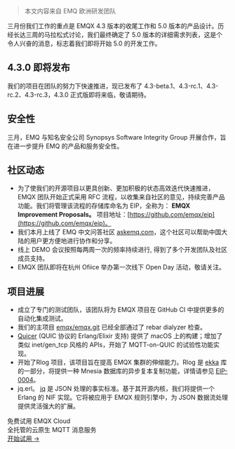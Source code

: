 > 本文内容来自 EMQ 欧洲研发团队



三月份我们工作的重点是 EMQX 4.3 版本的收尾工作和 5.0 版本的产品设计。历经长达三周的马拉松式讨论，我们最终确定了 5.0 版本的详细需求列表，这是个令人兴奋的消息，标志着我们即将开始 5.0 的开发工作。



## **4.3.0 即将发布**

我们的项目在团队的努力下快速推进，现已发布了 4.3-beta.1、4.3-rc.1、4.3-rc.2、4.3-rc.3，4.3.0 正式版即将来临，敬请期待。



## **安全性**

三月，EMQ 与知名安全公司 Synopsys Software Integrity Group 开展合作，旨在进一步提升 EMQ 的产品和服务安全性。



## **社区动态**

- 为了使我们的开源项目以更具创新、更加积极的状态高效迭代快速推进，EMQX 团队开始正式采用 RFC 流程，以收集来自社区的意见，持续完善产品功能。我们将管理该流程的存储库命名为 EIP，全称为： **EMQX Improvement Proposals。** 项目地址：[https://github.com/emqx/eip](https://github.com/emqx/eip)。
- 我们本月上线了 EMQ 中文问答社区 [askemq.com](https://askemq.com/)，这个社区可以帮助中国大陆的用户更方便地进行协作和分享。
- 线上 DEMO 会议按照每两周一次的频率持续进行, 得到了多个开发团队及社区成员支持。
- EMQX 团队即将在杭州 Ofiice 举办第一次线下 Open Day 活动，敬请关注。



## **项目进展**

- 成立了专门的测试团队，该团队将为 EMQX 项目在 GitHub CI 中提供更多的自动化集成测试。
- 我们的主项目 [emqx/emqx.git](https://github.com/emqx/emqx) 已经全部通过了 rebar dialyzer 检查。
- [Quicer](https://github.com/emqx/quic) (QUIC 协议的 Erlang/Elixir 支持) 提供了 macOS 上的构建；增加了类似 inet/gen_tcp 风格的 APIs，开始了 MQTT-on-QUIC 的试验性功能实现。
- 开始了Rlog 项目，该项目旨在提高 EMQX 集群的伸缩能力。Rlog 是 [ekka](https://github.com/emqx/ekka) 库的一部分，将提供一种 Mnesia 数据库的异步复本复制功能，详情请参见 [EIP-0004](https://github.com/emqx/eip/blob/main/implemented/0004-async-mnesia-change-log-replication.md)。
- jq.erl。 [jq](https://stedolan.github.io/jq/) 是 JSON 处理的事实标准。基于其开源内核，我们将提供一个 Erlang 的 NIF 实现。它将被应用于 EMQX 规则引擎中，为 JSON 数据流处理提供灵活强大的扩展。


<section class="promotion">
    <div>
        免费试用 EMQX Cloud
        <div class="is-size-14 is-text-normal has-text-weight-normal">全托管的云原生 MQTT 消息服务</div>
    </div>
    <a href="https://accounts-zh.emqx.com/signup?continue=https://cloud.emqx.com/console/deployments/0?oper=new" class="button is-gradient px-5">开始试用 →</a >
</section>
